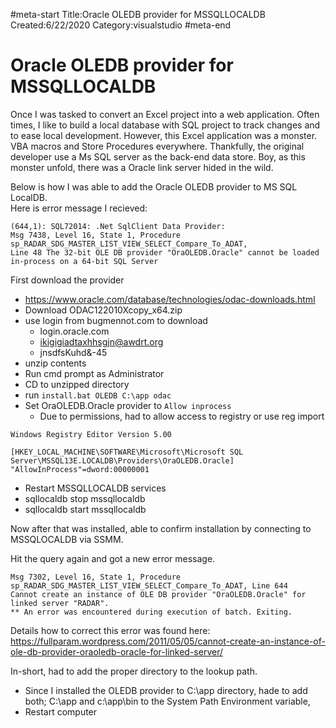 #meta-start
Title:Oracle OLEDB provider for MSSQLLOCALDB
Created:6/22/2020
Category:visualstudio
#meta-end
# Oracle OLEDB provider for MSSQLLOCALDB
Once I was tasked to convert an Excel project into a web application. Often times, I like to build a local database with SQL project to track changes and to ease local development. However, this Excel application was a monster. VBA macros and Store Procedures everywhere. Thankfully, the original developer use a Ms SQL server as the back-end data store. Boy, as this monster unfold, there was a Oracle link server hided in the wild.

Below is how I was able to add the Oracle OLEDB provider to MS SQL LocalDB.  
Here is error message I recieved:
```
(644,1): SQL72014: .Net SqlClient Data Provider: 
Msg 7438, Level 16, State 1, Procedure sp_RADAR_SDG_MASTER_LIST_VIEW_SELECT_Compare_To_ADAT, 
Line 48 The 32-bit OLE DB provider "OraOLEDB.Oracle" cannot be loaded 
in-process on a 64-bit SQL Server
```

First download the provider
* https://www.oracle.com/database/technologies/odac-downloads.html
* Download ODAC122010Xcopy_x64.zip
* use login from bugmennot.com to download
  * login.oracle.com
  * ikigigiadtaxhhsgjn@awdrt.org
  * jnsdfsKuhd&-45
* unzip contents
* Run cmd prompt as Administrator
* CD to unzipped directory
* run `install.bat OLEDB C:\app odac`
* Set OraOLEDB.Oracle provider to `Allow inprocess`
  * Due to permissions, had to allow access to registry or use reg import

```reg
Windows Registry Editor Version 5.00

[HKEY_LOCAL_MACHINE\SOFTWARE\Microsoft\Microsoft SQL Server\MSSQL13E.LOCALDB\Providers\OraOLEDB.Oracle]
"AllowInProcess"=dword:00000001
```

* Restart MSSQLLOCALDB services
* sqllocaldb stop mssqllocaldb
* sqllocaldb start mssqllocaldb

Now after that was installed, able to confirm installation by connecting to MSSQLOCALDB via SSMM. 

Hit the query again and got a new error message.
```
Msg 7302, Level 16, State 1, Procedure sp_RADAR_SDG_MASTER_LIST_VIEW_SELECT_Compare_To_ADAT, Line 644
Cannot create an instance of OLE DB provider "OraOLEDB.Oracle" for linked server "RADAR".
** An error was encountered during execution of batch. Exiting.
```

Details how to correct this error was found here:
https://fullparam.wordpress.com/2011/05/05/cannot-create-an-instance-of-ole-db-provider-oraoledb-oracle-for-linked-server/

In-short, had to add the proper directory to the lookup path.
* Since I installed the OLEDB provider to C:\app directory, hade to add both;
  C:\app and c:\app\bin to the System Path Environment variable,
* Restart computer